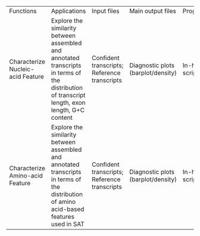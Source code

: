<table>
<tr>
        <td font-weight:bold>Functions</td>
        <td font-weight:bold>Applications</td>
        <td font-weight:bold>Input files</td>
        <td font-weight:bold>Main output files</td>
        <td font-weight:bold>Programs</td>
        <td font-weight:bold>References</td>
</tr>
<tr>
        <td>Characterize Nucleic-acid Feature</td>
        <td>Explore the similarity between assembled and annotated transcripts in terms of the distribution of transcript length, exon length, G+C content</td>
        <td>Confident transcripts; Reference transcripts</td>
        <td>Diagnostic plots (barplot/density)</td>
        <td>In-house scripts</td>
        <td>Our study</td>
</tr>
<tr>
        <td>Characterize Amino-acid Feature</td>
        <td>Explore the similarity between assembled and annotated transcripts in terms of the distribution of amino acid-based features used in SAT</td>
        <td>Confident transcripts; Reference transcripts</td>
        <td>Diagnostic plots (barplot/density)</td>
        <td>In-house scripts</td>
        <td>Our study</td>
</tr>
</table>
